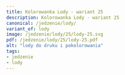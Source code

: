 ```yaml
---
title: Kolorowanka Lody - wariant 25
description: Kolorowanka Lody - wariant 25
canonical: /jedzenie/lody/
variant_of: lody
image: /jedzenie/lody/25/lody-25.svg
pdf: /jedzenie/lody/25/lody-25.pdf
alt: "lody do druku i pokolorowania"
tags:
- jedzenie
- lody
---
```

